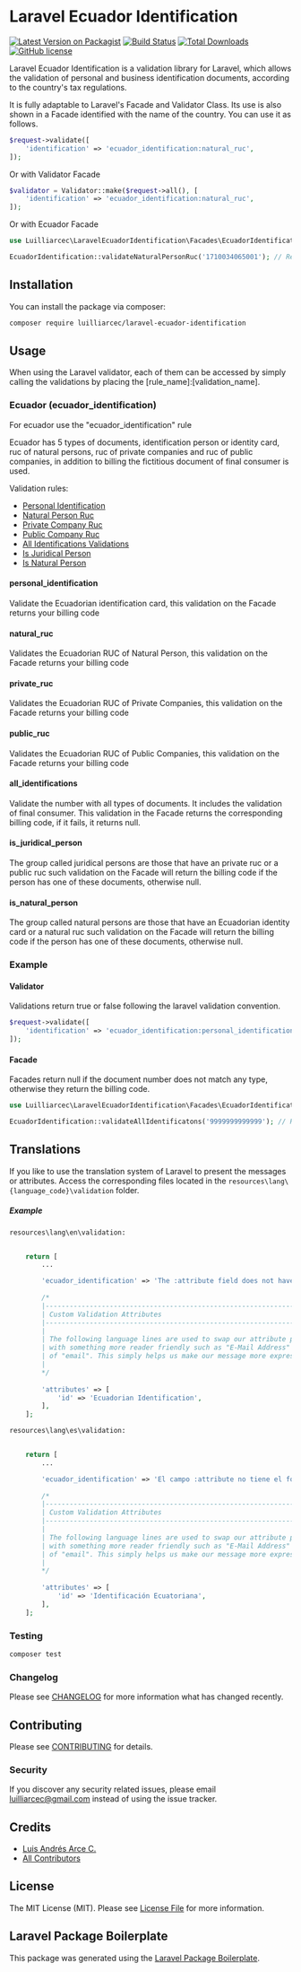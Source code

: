 # Laravel Ecuador Identification

[![Latest Version on Packagist](https://img.shields.io/packagist/v/luilliarcec/laravel-ecuador-identification.svg)](https://packagist.org/packages/luilliarcec/laravel-ecuador-identification)
[![Build Status](https://img.shields.io/travis/luilliarcec/laravel-ecuador-identification/master.svg)](https://travis-ci.org/luilliarcec/laravel-ecuador-identification)
[![Total Downloads](https://poser.pugx.org/luilliarcec/laravel-ecuador-identification/downloads.svg)](https://packagist.org/packages/luilliarcec/laravel-ecuador-identification)
[![GitHub license](https://img.shields.io/github/license/luilliarcec/laravel-ecuador-identification.svg)](https://github.com/luilliarcec/laravel-ecuador-identification/blob/master/LICENSE.md)

Laravel Ecuador Identification is a validation library for Laravel, which allows the validation of personal and business identification documents, according to the country's tax regulations.

It is fully adaptable to Laravel's Facade and Validator Class. Its use is also shown in a Facade identified with the name of the country. You can use it as follows.

```php
$request->validate([
    'identification' => 'ecuador_identification:natural_ruc',
]);
```

Or with Validator Facade

```php
$validator = Validator::make($request->all(), [
    'identification' => 'ecuador_identification:natural_ruc',
]);
```

Or with Ecuador Facade

```php
use Luilliarcec\LaravelEcuadorIdentification\Facades\EcuadorIdentification;

EcuadorIdentification::validateNaturalPersonRuc('1710034065001'); // Return null or string code
```

## Installation

You can install the package via composer:

```bash
composer require luilliarcec/laravel-ecuador-identification
```

## Usage

When using the Laravel validator, each of them can be accessed by simply calling the validations by placing the [rule_name]:[validation_name].

### Ecuador (ecuador_identification)

For ecuador use the "ecuador_identification" rule

Ecuador has 5 types of documents, identification person or identity card, ruc of natural persons, ruc of private companies and ruc of public companies, in addition to billing the fictitious document of final consumer is used.

Validation rules:
* [Personal Identification](#rule-personal_identification)
* [Natural Person Ruc](#rule-natural_ruc)
* [Private Company Ruc](#rule-private_ruc)
* [Public Company Ruc](#rule-public_ruc)
* [All Identifications Validations](#rule-all_identifications)
* [Is Juridical Person](#rule-is_juridical_person)
* [Is Natural Person](#rule-is_natural_person)

<a name="rule-personal_identification"></a>
#### personal_identification
Validate the Ecuadorian identification card, this validation on the Facade returns your billing code

<a name="rule-natural_ruc"></a>
#### natural_ruc
Validates the Ecuadorian RUC of Natural Person, this validation on the Facade returns your billing code

<a name="rule-private_ruc"></a>
#### private_ruc
Validates the Ecuadorian RUC of Private Companies, this validation on the Facade returns your billing code

<a name="rule-public_ruc"></a>
#### public_ruc
Validates the Ecuadorian RUC of Public Companies, this validation on the Facade returns your billing code

<a name="rule-all_identifications"></a>
#### all_identifications
Validate the number with all types of documents. It includes the validation of final consumer. This validation in the Facade returns the corresponding billing code, if it fails, it returns null.

<a name="rule-is_juridical_person"></a>
#### is_juridical_person
The group called juridical persons are those that have an private ruc or a public ruc such validation on the Facade will return the billing code if the person has one of these documents, otherwise null.

<a name="rule-is_natural_person"></a>
#### is_natural_person
The group called natural persons are those that have an Ecuadorian identity card or a natural ruc such validation on the Facade will return the billing code if the person has one of these documents, otherwise null.

### Example
#### Validator

Validations return true or false following the laravel validation convention.

```php
$request->validate([
    'identification' => 'ecuador_identification:personal_identification',
]);
```

#### Facade

Facades return null if the document number does not match any type, otherwise they return the billing code.

```php
use Luilliarcec\LaravelEcuadorIdentification\Facades\EcuadorIdentification;

EcuadorIdentification::validateAllIdentificatons('9999999999999'); // Return '07' => Final Consumer
```

## Translations

If you like to use the translation system of Laravel to present the messages or attributes. Access the corresponding 
files located in the ``resources\lang\{language_code}\validation`` folder.

##### Example
``resources\lang\en\validation:``
```php
    
    return [
        ...

        'ecuador_identification' => 'The :attribute field does not have the corresponding country format. (Ecuador)',
    
        /*
        |--------------------------------------------------------------------------
        | Custom Validation Attributes
        |--------------------------------------------------------------------------
        |
        | The following language lines are used to swap our attribute placeholder
        | with something more reader friendly such as "E-Mail Address" instead
        | of "email". This simply helps us make our message more expressive.
        |
        */
    
        'attributes' => [
            'id' => 'Ecuadorian Identification',
        ],
    ];
```

``resources\lang\es\validation:``
```php
    
    return [
        ...

        'ecuador_identification' => 'El campo :attribute no tiene el formato de país correspondiente. (Ecuador)',
    
        /*
        |--------------------------------------------------------------------------
        | Custom Validation Attributes
        |--------------------------------------------------------------------------
        |
        | The following language lines are used to swap our attribute placeholder
        | with something more reader friendly such as "E-Mail Address" instead
        | of "email". This simply helps us make our message more expressive.
        |
        */
    
        'attributes' => [
            'id' => 'Identificación Ecuatoriana',
        ],
    ];
```


### Testing

``` bash
composer test
```

### Changelog

Please see [CHANGELOG](CHANGELOG.md) for more information what has changed recently.

## Contributing

Please see [CONTRIBUTING](CONTRIBUTING.md) for details.

### Security

If you discover any security related issues, please email luilliarcec@gmail.com instead of using the issue tracker.

## Credits

- [Luis Andrés Arce C.](https://github.com/luilliarcec)
- [All Contributors](../../contributors)

## License

The MIT License (MIT). Please see [License File](LICENSE.md) for more information.

## Laravel Package Boilerplate

This package was generated using the [Laravel Package Boilerplate](https://laravelpackageboilerplate.com).
